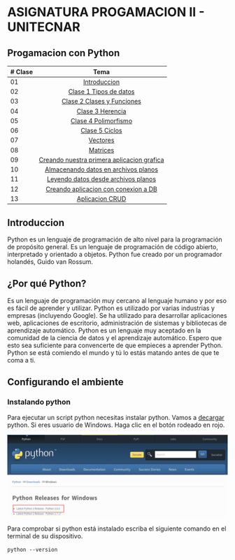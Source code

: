 # ASIGNATURA PROGAMACION II - UNITECNAR

## Progamacion con Python 

|# Clase | Tema                                                    |
|------|:---------------------------------------------------------:|
| 01  |  [Introduccion](./readme.md)|
| 02  |  [Clase 1 Tipos de datos](./Clase1/01.md)|
| 03  |  [Clase 2 Clases y Funciones](./Clase2/02.md)|
| 04  |  [Clase 3 Herencia](./Clase3/03.md)|
| 05  |  [Clase 4 Polimorfismo](./Clase4/04.md)|
| 06  |  [Clase 5 Ciclos](./Clase5/05.md)|
| 07  |  [Vectores](./Clase6/06.md)|
| 08  |  [Matrices](./Clase7/07.md)|
| 09  |  [Creando nuestra primera aplicacion grafica](./Clase8/08.md)|
| 10  |  [Almacenando datos en archivos planos](./Clase9/09.md)|
| 11  |  [Leyendo datos desde archivos planos](./Clase10/10.md)|
| 12  |  [Creando aplicacion con conexion a DB](./Clase11/11.md)|
| 13  |  [Aplicacion CRUD](./Clase12/12.md)|


## Introduccion

Python es un lenguaje de programación de alto nivel para la programación de propósito general. Es un lenguaje de programación de código abierto, interpretado y orientado a objetos. Python fue creado por un programador holandés, Guido van Rossum.

## ¿Por qué Python?

Es un lenguaje de programación muy cercano al lenguaje humano y por eso es fácil de aprender y utilizar.
Python es utilizado por varias industrias y empresas (incluyendo Google). Se ha utilizado para desarrollar aplicaciones web, aplicaciones de escritorio, administración de sistemas y bibliotecas de aprendizaje automático. Python es un lenguaje muy aceptado en la comunidad de la ciencia de datos y el aprendizaje automático. Espero que esto sea suficiente para convencerte de que empieces a aprender Python. Python se está comiendo el mundo y tú lo estás matando antes de que te coma a ti.

## Configurando el ambiente

### Instalando python

Para ejecutar un script python necesitas instalar python. Vamos a [decargar](https://www.python.org/) python.
Si eres usuario de Windows. Haga clic en el botón rodeado en rojo.

[![Instalando sobre windows](./images/installing_on_windows.png)](https://www.python.org/)


Para comprobar si python está instalado escriba el siguiente comando en el terminal de su dispositivo.

```shell
python --version
```

